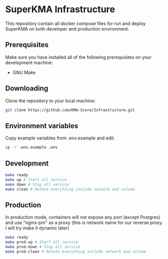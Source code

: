 # SuperKMA Infrastructure

This repository contain all docker compose files for run and deploy SuperKMA on both developer and production environment.

## Prerequisites

Make sure you have installed all of the following prerequisites on your development machine:
- GNU Make

## Downloading

Clone the repository to your local machine:

```bash
git clone https://github.com/KMA-Score/Infrastructure.git
```

## Environment variables

Copy example variables from .env.example and edit.

```bash
cp -r .env.example .env
```

## Development

```bash
make ready
make up # Start all service
make down # Stop all service
make clean # Delete everything include network and volume
```

## Production
In production mode, containers will not expose any port (except Postgres) and use "nginx-pm" as a proxy (this is network name for our reverse proxy. I will try make it dynamic later)

```bash
make ready
make prod-up # Start all service
make prod-down # Stop all service
make prod-clean # Delete everything include network and volume
```